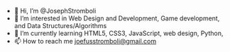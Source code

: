 - 👋 Hi, I’m @JosephStromboli
- 👀 I’m interested in Web Design and Development, Game development, and Data Structures/Algorithms 
- 🌱 I’m currently learning HTML5, CSS3, JavaScript, web design, Python, 
- 📫 How to reach me joefusstromboli@gmail.com



<!---
JosephStromboli/JosephStromboli is a ✨ special ✨ repository because its `README.md` (this file) appears on your GitHub profile.
You can click the Preview link to take a look at your changes.
--->
